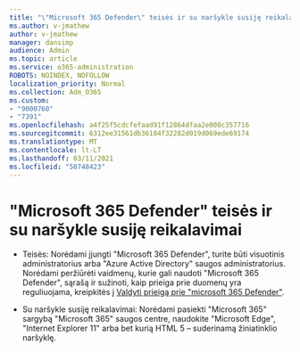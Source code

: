 ```yaml
---
title: "\"Microsoft 365 Defender\" teisės ir su naršykle susiję reikalavimai"
ms.author: v-jmathew
author: v-jmathew
manager: dansimp
audience: Admin
ms.topic: article
ms.service: o365-administration
ROBOTS: NOINDEX, NOFOLLOW
localization_priority: Normal
ms.collection: Adm_O365
ms.custom:
- "9000760"
- "7391"
ms.openlocfilehash: a4f25f5cdcfefaad91f12864dfaa2e000c357716
ms.sourcegitcommit: 6312ee31561db36104f32282d019d069ede69174
ms.translationtype: MT
ms.contentlocale: lt-LT
ms.lasthandoff: 03/11/2021
ms.locfileid: "50748423"
---
```

# <a name="permissions-and-browser-related-requirements-for-microsoft-365-defender"></a>"Microsoft 365 Defender" teisės ir su naršykle susiję reikalavimai

- Teisės: Norėdami įjungti "Microsoft 365 Defender", turite būti visuotinis administratorius arba "Azure Active Directory" saugos administratorius. Norėdami peržiūrėti vaidmenų, kurie gali naudoti "Microsoft 365 Defender", sąrašą ir sužinoti, kaip prieiga prie duomenų yra reguliuojama, kreipkitės į [Valdyti prieigą prie "microsoft 365 Defender"](https://go.microsoft.com/fwlink/?linkid=2143626).

- Su naršykle susiję reikalavimai: Norėdami pasiekti "Microsoft 365" sargybą "Microsoft 365" saugos centre, naudokite "Microsoft Edge", "Internet Explorer 11" arba bet kurią HTML 5 – suderinamą žiniatinklio naršyklę.
